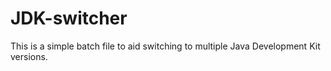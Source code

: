 # JDK-switcher
This is a simple batch file to aid switching to multiple Java Development Kit versions.


